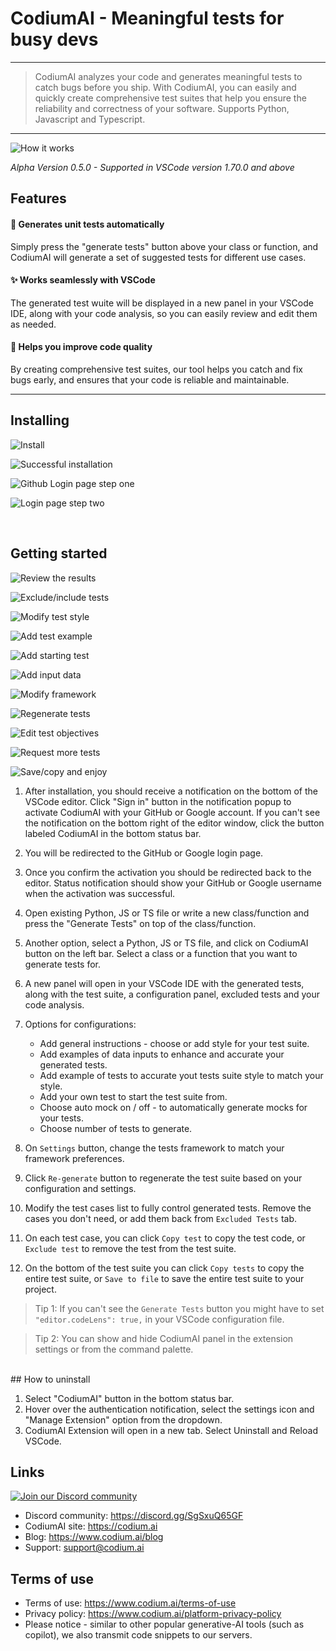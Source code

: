 # CodiumAI - Meaningful tests for busy devs

---

> CodiumAI analyzes your code and generates meaningful tests to catch bugs before you ship. With CodiumAI, you can easily and quickly create comprehensive test suites that help you ensure the reliability and correctness of your software. Supports Python, Javascript and Typescript.

---

![How it works](https://raw.githubusercontent.com/Codium-ai/codiumai-vscode-release/main/media/docs/v04-qa9.gif)

_Alpha Version 0.5.0 - Supported in VSCode version 1.70.0 and above_

## Features

#### 🤖 Generates unit tests automatically

Simply press the "generate tests" button above your class or function, and CodiumAI will generate a set of suggested tests for different use cases.

#### ✨ Works seamlessly with VSCode

The generated test wuite will be displayed in a new panel in your VSCode IDE, along with your code analysis, so you can easily review and edit them as needed.

#### 🚀 Helps you improve code quality

By creating comprehensive test suites, our tool helps you catch and fix bugs early, and ensures that your code is reliable and maintainable.

---

## Installing

![Install](https://raw.githubusercontent.com/Codium-ai/codiumai-vscode-release/main/media/docs/Step1.png)
<br>

![Successful installation](https://raw.githubusercontent.com/Codium-ai/codiumai-vscode-release/main/media/docs/Step2.png)
<br>

![Github Login page step one](https://raw.githubusercontent.com/Codium-ai/codiumai-vscode-release/main/media/docs/Step3.png)
<br>

![Login page step two](https://raw.githubusercontent.com/Codium-ai/codiumai-vscode-release/main/media/docs/Step4.png)

<br>

## Getting started

![Review the results](https://raw.githubusercontent.com/Codium-ai/codiumai-vscode-release/main/media/docs/Step5.png)
<br>

![Exclude/include tests](https://raw.githubusercontent.com/Codium-ai/codiumai-vscode-release/main/media/docs/Step6.png)
<br>

![Modify test style](https://raw.githubusercontent.com/Codium-ai/codiumai-vscode-release/main/media/docs/Step7.png)
<br>

![Add test example](https://raw.githubusercontent.com/Codium-ai/codiumai-vscode-release/main/media/docs/Step8.png)
<br>

![Add starting test](https://raw.githubusercontent.com/Codium-ai/codiumai-vscode-release/main/media/docs/Step9.png)
<br>

![Add input data](https://raw.githubusercontent.com/Codium-ai/codiumai-vscode-release/main/media/docs/Step10.png)
<br>

![Modify framework](https://raw.githubusercontent.com/Codium-ai/codiumai-vscode-release/main/media/docs/Step11.png)
<br>

![Regenerate tests](https://raw.githubusercontent.com/Codium-ai/codiumai-vscode-release/main/media/docs/Step12.png)
<br>

![Edit test objectives](https://raw.githubusercontent.com/Codium-ai/codiumai-vscode-release/main/media/docs/Step13.png)
<br>

![Request more tests](https://raw.githubusercontent.com/Codium-ai/codiumai-vscode-release/main/media/docs/Step14.png)
<br>

![Save/copy and enjoy](https://raw.githubusercontent.com/Codium-ai/codiumai-vscode-release/main/media/docs/Step15.png)
<br>

1. After installation, you should receive a notification on the bottom of the VSCode editor. Click "Sign in" button in the notification popup to activate CodiumAI with your GitHub or Google account. If you can't see the notification on the bottom right of the editor window, click the button labeled CodiumAI in the bottom status bar.

2. You will be redirected to the GitHub or Google login page.

3. Once you confirm the activation you should be redirected back to the editor. Status notification should show your GitHub or Google username when the activation was successful.

4. Open existing Python, JS or TS file or write a new class/function and press the "Generate Tests" on top of the class/function.

5. Another option, select a Python, JS or TS file, and click on CodiumAI button on the left bar. Select a class or a function that you want to generate tests for.

6. A new panel will open in your VSCode IDE with the generated tests, along with the test suite, a configuration panel, excluded tests and your code analysis.

7. Options for configurations:

   - Add general instructions - choose or add style for your test suite.
   - Add examples of data inputs to enhance and accurate your generated tests.
   - Add example of tests to accurate yout tests suite style to match your style.
   - Add your own test to start the test suite from.
   - Choose auto mock on / off - to automatically generate mocks for your tests.
   - Choose number of tests to generate.

8. On `Settings` button, change the tests framework to match your framework preferences.

9. Click `Re-generate` button to regenerate the test suite based on your configuration and settings.

10. Modify the test cases list to fully control generated tests. Remove the cases you don't need, or add them back from `Excluded Tests` tab.

11. On each test case, you can click `Copy test` to copy the test code, or `Exclude test` to remove the test from the test suite.

12. On the bottom of the test suite you can click `Copy tests` to copy the entire test suite, or `Save to file` to save the entire test suite to your project.

> Tip 1: If you can't see the `Generate Tests` button you might have to set `"editor.codeLens": true,` in your VSCode configuration file.
> <br>

> Tip 2: You can show and hide CodiumAI panel in the extension settings or from the command palette.
> <br>

<br>
## How to uninstall

1. Select "CodiumAI" button in the bottom status bar.
2. Hover over the authentication notification, select the settings icon and "Manage Extension" option from the dropdown.
3. CodiumAI Extension will open in a new tab. Select Uninstall and Reload VSCode.

## Links

[![Join our Discord community](https://raw.githubusercontent.com/Codium-ai/codiumai-vscode-release/main/media/docs/Joincommunity.png)](https://discord.gg/SgSxuQ65GF)

- Discord community: https://discord.gg/SgSxuQ65GF
- CodiumAI site: https://codium.ai
- Blog: https://www.codium.ai/blog
- Support: support@codium.ai

## Terms of use

- Terms of use: https://www.codium.ai/terms-of-use
- Privacy policy: https://www.codium.ai/platform-privacy-policy
- Please notice - similar to other popular generative-AI tools (such as copilot), we also transmit code snippets to our servers.

